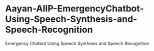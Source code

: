 # Aayan-AIIP-EmergencyChatbot-Using-Speech-Synthesis-and-Speech-Recognition
Emergency Chatbot Using Speech Synthesis and Speech Recognition
